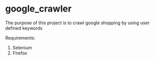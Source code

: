 # google_crawler

The purpose of this project is to crawl google shopping by using user defined keywords

Requirements:
1.  Selenium
2.  Firefox
